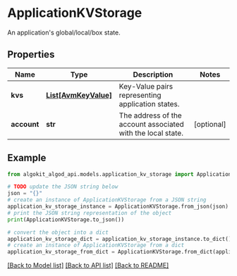 # ApplicationKVStorage

An application's global/local/box state.

## Properties

Name | Type | Description | Notes
------------ | ------------- | ------------- | -------------
**kvs** | [**List[AvmKeyValue]**](AvmKeyValue.md) | Key-Value pairs representing application states. | 
**account** | **str** | The address of the account associated with the local state. | [optional] 

## Example

```python
from algokit_algod_api.models.application_kv_storage import ApplicationKVStorage

# TODO update the JSON string below
json = "{}"
# create an instance of ApplicationKVStorage from a JSON string
application_kv_storage_instance = ApplicationKVStorage.from_json(json)
# print the JSON string representation of the object
print(ApplicationKVStorage.to_json())

# convert the object into a dict
application_kv_storage_dict = application_kv_storage_instance.to_dict()
# create an instance of ApplicationKVStorage from a dict
application_kv_storage_from_dict = ApplicationKVStorage.from_dict(application_kv_storage_dict)
```
[[Back to Model list]](../README.md#documentation-for-models) [[Back to API list]](../README.md#documentation-for-api-endpoints) [[Back to README]](../README.md)


